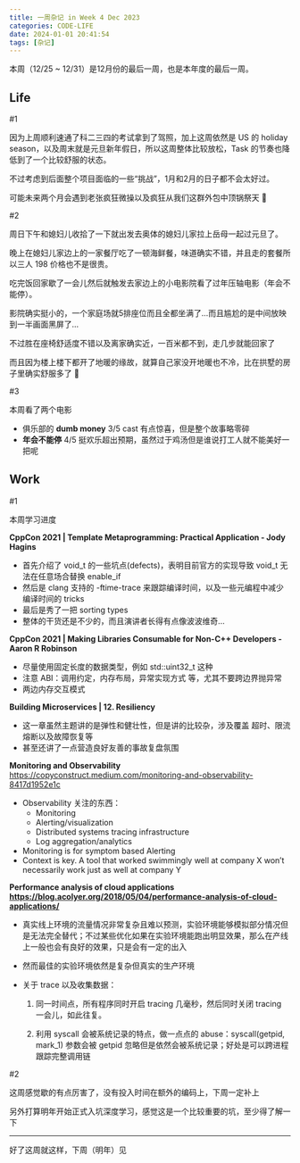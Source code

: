 ```yaml
---
title: 一周杂记 in Week 4 Dec 2023
categories: CODE-LIFE
date: 2024-01-01 20:41:54
tags: [杂记]
---
```

本周（12/25 ~ 12/31）是12月份的最后一周，也是本年度的最后一周。

## Life

\#1

因为上周顺利速通了科二三四的考试拿到了驾照，加上这周依然是 US 的 holiday season，以及周末就是元旦新年假日，所以这周整体比较放松，Task 的节奏也降低到了一个比较舒服的状态。

不过考虑到后面整个项目面临的一些“挑战”，1月和2月的日子都不会太好过。

可能未来两个月会遇到老张疯狂微操以及疯狂从我们这群外包中顶锅祭天 🤨

\#2

周日下午和媳妇儿收拾了一下就出发去奥体的媳妇儿家拉上岳母一起过元旦了。

晚上在媳妇儿家边上的一家餐厅吃了一顿海鲜餐，味道确实不错，并且走的套餐所以三人 198 价格也不是很贵。

吃完饭回家歇了一会儿然后就触发去家边上的小电影院看了过年压轴电影（年会不能停）。

影院确实挺小的，一个家庭场就5排座位而且全都坐满了...而且尴尬的是中间放映到一半画面黑屏了...

不过胜在座椅舒适度不错以及离家确实近，一百米都不到，走几步就能回家了

而且因为楼上楼下都开了地暖的缘故，就算自己家没开地暖也不冷，比在拱墅的房子里确实舒服多了 🤣

\#3

本周看了两个电影

- 俱乐部的 **dumb money** 3/5 cast 有点惊喜，但是整个故事略零碎
- **年会不能停** 4/5 挺欢乐超出预期，虽然过于鸡汤但是谁说打工人就不能美好一把呢

## Work

\#1

本周学习进度

**CppCon 2021 | Template Metaprogramming: Practical Application - Jody Hagins**

- 首先介绍了 void_t 的一些坑点(defects)，表明目前官方的实现导致 void_t 无法在任意场合替换 enable_if
- 然后是 clang 支持的 -ftime-trace 来跟踪编译时间，以及一些元编程中减少编译时间的 tricks
- 最后是秀了一把 sorting types
- 整体的干货还是不少的，而且演讲者长得有点像波波维奇…

**CppCon 2021 | Making Libraries Consumable for Non-C++ Developers - Aaron R Robinson**

- 尽量使用固定长度的数据类型，例如 std::uint32_t 这种
- 注意 ABI：调用约定，内存布局，异常实现方式 等，尤其不要跨边界抛异常
- 两边内存交互模式

**Building Microservices | 12. Resiliency**

- 这一章虽然主题讲的是弹性和健壮性，但是讲的比较杂，涉及覆盖 超时、限流熔断以及故障恢复等
- 甚至还讲了一点营造良好友善的事故复盘氛围

****Monitoring and Observability**** https://copyconstruct.medium.com/monitoring-and-observability-8417d1952e1c

- Observability 关注的东西：
    - Monitoring
    - Alerting/visualization
    - Distributed systems tracing infrastructure
    - Log aggregation/analytics
- Monitoring is for symptom based Alerting
- Context is key. A tool that worked swimmingly well at company X won’t necessarily work just as well at company Y

**Performance analysis of cloud applications https://blog.acolyer.org/2018/05/04/performance-analysis-of-cloud-applications/**

- 真实线上环境的流量情况非常复杂且难以预测，实验环境能够模拟部分情况但是无法完全替代；不过某些优化如果在实验环境能跑出明显效果，那么在产线上一般也会有良好的效果，只是会有一定的出入
- 然而最佳的实验环境依然是复杂但真实的生产环境
- 关于 trace 以及收集数据：

    1) 同一时间点，所有程序同时开启 tracing 几毫秒，然后同时关闭 tracing 一会儿，如此往复。

    2) 利用 syscall 会被系统记录的特点，做一点点的 abuse：syscall(getpid, mark_1) 参数会被 getpid 忽略但是依然会被系统记录；好处是可以跨进程跟踪完整调用链

\#2

这周感觉歇的有点厉害了，没有投入时间在额外的编码上，下周一定补上

另外打算明年开始正式入坑深度学习，感觉这是一个比较重要的坑，至少得了解一下

---

好了这周就这样，下周（明年）见
